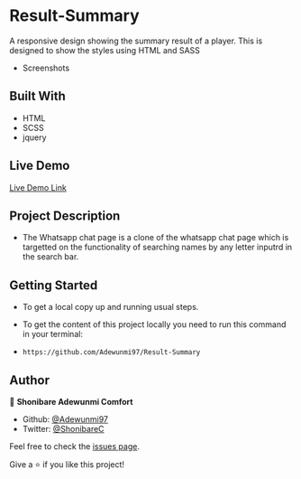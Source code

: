 # Result-Summary
 A responsive design showing the summary result of a player. This is designed to show the styles using HTML and SASS

* Screenshots




## Built With

* HTML
* SCSS
* jquery


## Live Demo

[Live Demo Link]()


## Project Description

* The Whatsapp chat page is a clone of the whatsapp chat page which is targetted on the functionality of searching names by any letter inputrd in the search bar.

## Getting Started

* To get a local copy up and running usual steps.

* To get the content of this project locally you need to run this command in your terminal:

- `https://github.com/Adewunmi97/Result-Summary`


## Author
👤 **Shonibare Adewunmi Comfort**

- Github: [@Adewunmi97](https://github.com/Adewunmi97)
- Twitter: [@ShonibareC](https://twitter.com/ShonibareC)

Feel free to check the [issues page](../../issues/).

Give a ⭐️ if you like this project!


